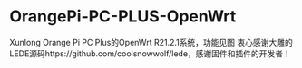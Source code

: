 # OrangePi-PC-PLUS-OpenWrt
Xunlong Orange Pi PC Plus的OpenWrt R21.2.1系统，功能见图
衷心感谢大雕的LEDE源码https://github.com/coolsnowwolf/lede，感谢固件和插件的开发者！
